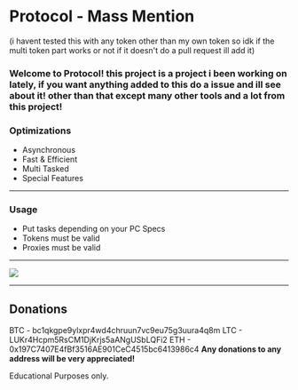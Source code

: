 # Protocol - Mass Mention

(i havent tested this with any token other than my own token so idk if the multi token part works or not if it doesn't do a pull request ill add it)

### **Welcome to Protocol! this project is a project i been working on lately, if you want anything added to this do a issue and ill see about it! other than that except many other tools and a lot from this project!**

### **Optimizations**
- Asynchronous
- Fast & Efficient
- Multi Tasked
- Special Features

---------------------------------------

### **Usage**
- Put tasks depending on your PC Specs
- Tokens must be valid
- Proxies must be valid

---------------------------------------

<img src="https://cdn.discordapp.com/attachments/937767899794403358/939567293413851166/Screenshot_20220205_230448.png"/>

---------------------------------------

## **Donations**
BTC - bc1qkgpe9ylxpr4wd4chruun7vc9eu75g3uura4q8m
LTC - LUKr4Hcpm5RsCM1DjKrjs5aANgUSbLQFi2
ETH - 0x197C7407E4fBf3516AE901CeC4515bc6413986c4
**Any donations to any address will be very appreciated!**

Educational Purposes only.

